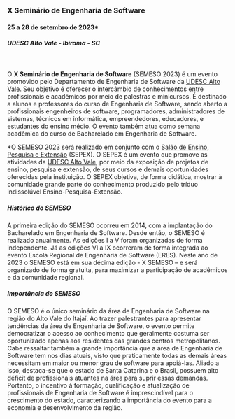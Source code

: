
### X Seminário de Engenharia de Software 

#### 25 a 28 de setembro de 2023*

##### UDESC Alto Vale - Ibirama - SC
&nbsp;

O <strong>X Seminário de Engenharia de Software</strong> (SEMESO 2023) é um evento promovido pelo Departamento de Engenharia de Software da [UDESC Alto Vale][ceavi]. Seu objetivo é oferecer o intercâmbio de conhecimentos entre profissionais e acadêmicos por meio de palestras e minicursos. É destinado a alunos e professores do curso de Engenharia de Software, sendo aberto a profissionais engenheiros de software, programadores, administradores de sistemas, técnicos em informática, empreendedores, educadores, e estudantes do ensino médio. O evento também atua como semana acadêmica do curso de Bacharelado em Engenharia de Software.

*O SEMESO 2023 será realizado em conjunto com o [Salão de Ensino, Pesquisa e Extensão][sepex] (SEPEX). O SEPEX é um evento que promove as atividades da [UDESC Alto Vale][ceavi], por meio da exposição de projetos de ensino, pesquisa e extensão, de seus cursos e demais oportunidades oferecidas pela instituição. O SEPEX objetiva, de forma didática, mostrar à comunidade grande parte do conhecimento produzido pelo tríduo indissolúvel Ensino-Pesquisa-Extensão.


##### Histórico do SEMESO

A primeira edição do SEMESO ocorreu em 2014, com a implantação do Bacharelado em Engenharia de Software. Desde então, o SEMESO é realizado anualmente. As edições I a V foram organizadas de forma independente. Já as edições VI a IX ocorreram de forma integrada ao evento Escola Regional de Engenharia de Software (ERES). Neste ano de 2023 o SEMESO está em sua décima edição - X SEMESO – e será organizado de forma gratuita, para maximizar a participação de acadêmicos e da comunidade regional.

##### Importância do SEMESO

O SEMESO é o único seminário da área de Engenharia de Software na região do Alto Vale do Itajaí. Ao trazer palestrantes para apresentar tendências da área de Engenharia de Software, o evento permite democratizar o acesso ao conhecimento que geralmente costuma ser oportunizado apenas aos residentes das grandes centros metropolitanos. Cabe ressaltar também a grande importância que a área de Engenharia de Software tem nos dias atuais, visto que praticamente todas as demais áreas necessitam em maior ou menor grau de software para apoiá-las. Aliado a isso, destaca-se que o estado de Santa Catarina e o Brasil, possuem alto déficit de profissionais atuantes na área para suprir essas demandas. Portanto, o incentivo à formação, qualificação e atualização de profissionais de Engenharia de Software é imprescindível para o crescimento do estado, caracterizando a importância do evento para a economia e desenvolvimento da região. 



[ceavi]: https://www.ceavi.udesc.br
[sepex]: https://www.udesc.br/ceavi/sepex
